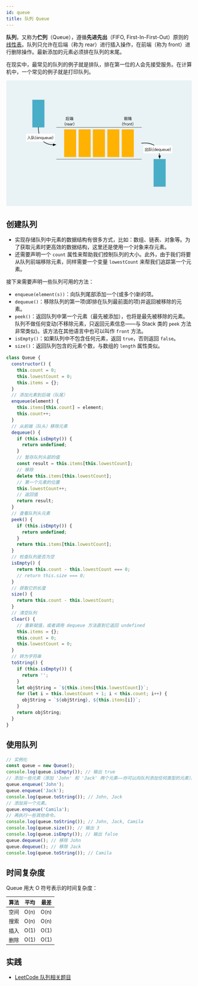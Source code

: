 ```yaml
---
id: queue
title: 队列 Queue
---
```


**队列**，又称为**伫列**（Queue），遵循**先进先出**（FIFO, First-In-First-Out）原则的[线性表](https://zh.wikipedia.org/wiki/%E7%BA%BF%E6%80%A7%E8%A1%A8)。队列只允许在后端（称为 rear）进行插入操作，在前端（称为 front）进行删除操作。最新添加的元素必须排在队列的末尾。

在现实中，最常见的队列的例子就是排队，排在第一位的人会先接受服务。在计算机中，一个常见的例子就是打印队列。

![队列图](/img/queue.png)

## 创建队列

- 实现存储队列中元素的数据结构有很多方式，比如：数组、链表、对象等。为了获取元素时更高效的数据结构，这里还是使用一个对象来存元素。
- 还需要声明一个 `count` 属性来帮助我们控制队列的大小。此外，由于我们将要从队列前端移除元素，同样需要一个变量 `lowestCount` 来帮我们追踪第一个元素。

接下来需要声明一些队列可用的方法：

- `enqueue(element(s))`：向队列尾部添加一个(或多个)新的项。
- `dequeue()`：移除队列的第一项(即排在队列最前面的项)并返回被移除的元素。
- `peek()`：返回队列中第一个元素（最先被添加），也将是最先被移除的元素。队列不做任何变动(不移除元素，只返回元素信息——与 Stack 类的 `peek` 方法非常类似)。该方法在其他语言中也可以叫作 `front` 方法。
- `isEmpty()`：如果队列中不包含任何元素，返回 `true`，否则返回 `false`。
- `size()`：返回队列包含的元素个数，与数组的 `length` 属性类似。

```js
class Queue {
  constructor() {
    this.count = 0;
    this.lowestCount = 0;
    this.items = {};
  }
  // 添加元素到后端（队尾）
  enqueue(element) {
    this.items[this.count] = element;
    this.count++;
  }
  // 从前端（队头）移除元素
  dequeue() {
    if (this.isEmpty()) {
      return undefined;
    }
    // 暂存队列头部的值
    const result = this.items[this.lowestCount];
    // 移除
    delete this.items[this.lowestCount];
    // 第一个元素的位置
    this.lowestCount++;
    // 返回值
    return result;
  }
  // 查看队列头元素
  peek() {
    if (this.isEmpty()) {
      return undefined;
    }
    return this.items[this.lowestCount];
  }
  // 检查队列是否为空
  isEmpty() {
    return this.count - this.lowestCount === 0;
    // return this.size === 0;
  }
  // 获取它的长度
  size() {
    return this.count - this.lowestCount;
  }
  // 清空队列
  clear() {
    // 重新赋值，或者调用 dequeue 方法直到它返回 undefined
    this.items = {};
    this.count = 0;
    this.lowestCount = 0;
  }
  // 转为字符串
  toString() {
    if (this.isEmpty()) {
      return '';
    }
    let objString = `${this.items[this.lowestCount]}`;
    for (let i = this.lowestCount + 1; i < this.count; i++) {
      objString = `${objString}, ${this.items[i]}`;
    }
    return objString;
  }
}
```

## 使用队列

```js
// 实例化
const queue = new Queue();
console.log(queue.isEmpty()); // 输出 true
// 添加一些元素（添加 'John' 和 'Jack' 两个元素——你可以向队列添加任何类型的元素）。
queue.enqueue('John');
queue.enqueue('Jack');
console.log(queue.toString()); // John, Jack
// 添加另一个元素。
queue.enqueue('Camila');
// 再执行一些其他命令。
console.log(queue.toString()); // John, Jack, Camila
console.log(queue.size()); // 输出 3
console.log(queue.isEmpty()); // 输出 false
queue.dequeue(); // 移除 John
queue.dequeue(); // 移除 Jack
console.log(queue.toString()); // Camila
```

## 时间复杂度

Queue 用大 O 符号表示的时间复杂度：

| 算法 | 平均 | 最差 |
| ---- | ---- | ---- |
| 空间 | O(n) | O(n) |
| 搜索 | O(n) | O(n) |
| 插入 | O(1) | O(1) |
| 删除 | O(1) | O(1) |

## 实践

- [LeetCode 队列相关题目](https://github.com/kenve/leetcode/#%E9%98%9F%E5%88%97)
